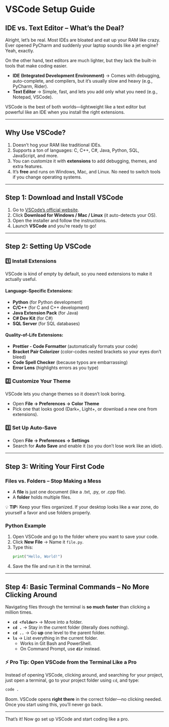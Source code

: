 # VSCode Setup Guide

## IDE vs. Text Editor – What’s the Deal?

Alright, let’s be real. Most IDEs are bloated and eat up your RAM like crazy. Ever opened PyCharm and suddenly your laptop sounds like a jet engine? Yeah, exactly. 

On the other hand, text editors are much lighter, but they lack the built-in tools that make coding easier. 

- **IDE (Integrated Development Environment)** → Comes with debugging, auto-complete, and compilers, but it’s usually slow and heavy (e.g., PyCharm, Rider).
- **Text Editor** → Simple, fast, and lets you add only what you need (e.g., Notepad, VSCode).

VSCode is the best of both worlds—lightweight like a text editor but powerful like an IDE when you install the right extensions.

---

## Why Use VSCode?

1. Doesn’t hog your RAM like traditional IDEs.
2. Supports a ton of languages: C, C++, C#, Java, Python, SQL, JavaScript, and more.
3. You can customize it with **extensions** to add debugging, themes, and extra features.
4. It’s **free** and runs on Windows, Mac, and Linux. No need to switch tools if you change operating systems.

---

## Step 1: Download and Install VSCode

1. Go to [VSCode’s official website](https://code.visualstudio.com/).
2. Click **Download for Windows / Mac / Linux** (it auto-detects your OS).
3. Open the installer and follow the instructions.
4. Launch **VSCode** and you’re ready to go!

---

## Step 2: Setting Up VSCode

### 1️⃣ Install Extensions

VSCode is kind of empty by default, so you need extensions to make it actually useful.

#### Language-Specific Extensions:

- **Python** (for Python development)
- **C/C++** (for C and C++ development)
- **Java Extension Pack** (for Java)
- **C# Dev Kit** (for C#)
- **SQL Server** (for SQL databases)

#### Quality-of-Life Extensions:

- **Prettier - Code Formatter** (automatically formats your code)
- **Bracket Pair Colorizer** (color-codes nested brackets so your eyes don’t bleed)
- **Code Spell Checker** (because typos are embarrassing)
- **Error Lens** (highlights errors as you type)

### 2️⃣ Customize Your Theme

VSCode lets you change themes so it doesn’t look boring.

- Open **File → Preferences → Color Theme**
- Pick one that looks good (Dark+, Light+, or download a new one from extensions).

### 3️⃣ Set Up Auto-Save

- Open **File → Preferences → Settings**
- Search for **Auto Save** and enable it (so you don’t lose work like an idiot).

---

## Step 3: Writing Your First Code

### Files vs. Folders – Stop Making a Mess

- A **file** is just one document (like a .txt, .py, or .cpp file).
- A **folder** holds multiple files.

💡 **TIP:** Keep your files organized. If your desktop looks like a war zone, do yourself a favor and use folders properly.

### **Python Example**

1. Open VSCode and go to the folder where you want to save your code.
2. Click **New File** → Name it `file.py`.
3. Type this:
   ```python
   print("Hello, World!")
   ```
4. Save the file and run it in the terminal.

---

## Step 4: Basic Terminal Commands – No More Clicking Around

Navigating files through the terminal is **so much faster** than clicking a million times.

- **`cd <folder>`** → Move into a folder.
- **`cd .`** → Stay in the current folder (literally does nothing).
- **`cd ..`** → Go **up** one level to the parent folder.
- **`ls`** → List everything in the current folder.
  - Works in Git Bash and PowerShell.
  - On Command Prompt, use **`dir`** instead.

### ⚡ Pro Tip: Open VSCode from the Terminal Like a Pro

Instead of opening VSCode, clicking around, and searching for your project, just open a terminal, go to your project folder using `cd`, and type:

```sh
code .
```

Boom. VSCode opens **right there** in the correct folder—no clicking needed. Once you start using this, you’ll never go back.

---

That’s it! Now go set up VSCode and start coding like a pro.

